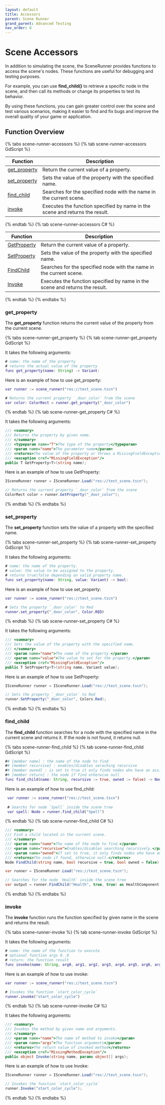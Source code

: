 ```yaml
---
layout: default
title: Accessors
parent: Scene Runner
grand_parent: Advanced Testing
nav_order: 8
---
```


# Scene Accessors

In addition to simulating the scene, the SceneRunner provides functions to access the scene's nodes.
These functions are useful for debugging and testing purposes.

For example, you can use **find_child()** to retrieve a specific node in the scene, and then call its methods or change its properties to test its behavior.

By using these functions, you can gain greater control over the scene and test various scenarios,
making it easier to find and fix bugs and improve the overall quality of your game or application.

## Function Overview

{% tabs scene-runner-accessors %}
{% tab scene-runner-accessors GdScript %}

|Function|Description|
|---|---|
|[get_property]({{site.baseurl}}/advanced_testing/sceneRunner/#get_property) | Return the current value of a property. |
|[set_property]({{site.baseurl}}/advanced_testing/sceneRunner/#set_property) | Sets the value of the property with the specified name. |
|[find_child]({{site.baseurl}}/advanced_testing/sceneRunner/#find_child) | Searches for the specified node with the name in the current scene. |
|[invoke]({{site.baseurl}}/advanced_testing/sceneRunner/#invoke) | Executes the function specified by name in the scene and returns the result. |

{% endtab %}
{% tab scene-runner-accessors C# %}

|Function|Description|
|---|---|
|[GetProperty]({{site.baseurl}}/advanced_testing/sceneRunner/#get_property) | Return the current value of a property. |
|[SetProperty]({{site.baseurl}}/advanced_testing/sceneRunner/#set_property) | Sets the value of the property with the specified name. |
|[FindChild]({{site.baseurl}}/advanced_testing/sceneRunner/#find_child) | Searches for the specified node with the name in the current scene. |
|[Invoke]({{site.baseurl}}/advanced_testing/sceneRunner/#invoke) | Executes the function specified by name in the scene and returns the result. |

{% endtab %}
{% endtabs %}

### get_property

The **get_property** function returns the current value of the property from the current scene.

{% tabs scene-runner-get_property %}
{% tab scene-runner-get_property GdScript %}

It takes the following arguments:

```gd
# name: the name of the property
# returns the actual value of the property
func get_property(name: String) -> Variant:
```

Here is an example of how to use get_property:

```gd
var runner := scene_runner("res://test_scene.tscn")

# Returns the current property `_door_color` from the scene
var color: ColorRect = runner.get_property("_door_color")
```

{% endtab %}
{% tab scene-runner-get_property C# %}

It takes the following arguments:

```cs
/// <summary>
/// Returns the property by given name.
/// </summary>
/// <typeparam name="T">The type of the property</typeparam>
/// <param name="name">The parameter name</param>
/// <returns>The value of the property or throws a MissingFieldException</returns>
/// <exception cref="MissingFieldException"/>
public T GetProperty<T>(string name);
```

Here is an example of how to use GetProperty:

```cs
ISceneRunner runner = ISceneRunner.Load("res://test_scene.tscn");

// Returns the current property `_door_color` from the scene
ColorRect color = runner.GetProperty("_door_color");
```

{% endtab %}
{% endtabs %}

### set_property

The **set_property** function sets the value of a property with the specified name.

{% tabs scene-runner-set_property %}
{% tab scene-runner-set_property GdScript %}

It takes the following arguments:

```gd
# name: the name of the property.
# value: the value to be assigned to the property.
# returns true|false depending on valid property name.
func set_property(name: String, value: Variant) -> bool:
```

Here is an example of how to use set_property:

```gd
var runner := scene_runner("res://test_scene.tscn")

# Sets the property `_door_color` to Red
runner.set_property("_door_color", Color.RED)
```

{% endtab %}
{% tab scene-runner-set_property C# %}

It takes the following arguments:

```cs
/// <summary>
/// Sets the value of the property with the specified name.
/// </summary>
/// <param name="name">The name of the property.</param>
/// <param name="value">The value to set for the property.</param>
/// <exception cref="MissingFieldException"/>
public T SetProperty<T>(string name, Variant value);
```

Here is an example of how to use SetProperty:

```cs
ISceneRunner runner = ISceneRunner.Load("res://test_scene.tscn");

// Sets the property `_door_color` to Red
runner.SetProperty("_door_color", Colors.Red);
```

{% endtab %}
{% endtabs %}

### find_child

The **find_child** function searches for a node with the specified name in the current scene and returns it. If the node is not found, it returns null.

{% tabs scene-runner-find_child %}
{% tab scene-runner-find_child GdScript %}

```gd
## [member name] : the name of the node to find
## [member recursive] : enables/disables seraching recursive
## [member owned] : is set to true it only finds nodes who have an assigned owner
## [member return] : the node if find otherwise null
func find_child(name: String, recursive := true, owned := false) -> Node:
```

Here is an example of how to use find_child:

```gd
 var runner := scene_runner("res://test_scene.tscn")
 
 # Searchs for node `Spell` inside the scene tree
 var spell: Node = runner.find_child("Spell")
```

{% endtab %}
{% tab scene-runner-find_child C# %}

```cs
/// <summary>
/// Find a child located in the current scene.
/// </summary>
/// <param name="name">The name of the node to find.</param>
/// <param name="recursive">Enables/disables searching recursively.</param>
/// <param name="owned">If set to true, it only finds nodes who have an assigned owner.</param>
/// <returns>The node if found, otherwise null.</returns>
Node FindChild(string name, bool recursive = true, bool owned = false) -> Node:
```

```cs
var runner = ISceneRunner.Load("res://test_scene.tscn");

// Searches for the node `Health` inside the scene tree
var output = runner.FindChild("Health", true, true) as HealthComponent;
```

{% endtab %}
{% endtabs %}

### invoke

The **invoke** function runs the function specified by given name in the scene and returns the result.

{% tabs scene-runner-invoke %}
{% tab scene-runner-invoke GdScript %}

It takes the following arguments:

```gd
# name: the name of the function to execute
# optional function args 0..9
# return: the function result
func invoke(name: String, arg0, arg1, arg2, arg3, arg4, arg5, arg6, arg7, arg8, arg9):
```

Here is an example of how to use invoke:

```gd
var runner := scene_runner("res://test_scene.tscn")

# Invokes the function `start_color_cycle`
runner.invoke("start_color_cycle")
```

{% endtab %}
{% tab scene-runner-invoke C# %}

It takes the following arguments:

```cs
/// <summary>
/// Invokes the method by given name and arguments.
/// </summary>
/// <param name="name">The name of method to invoke</param>
/// <param name="args">The function arguments</param>
/// <returns>The return value of invoked method</returns>
/// <exception cref="MissingMethodException"/>
public object Invoke(string name, params object[] args);
```

Here is an example of how to use Invoke:

```cs
ISceneRunner runner = ISceneRunner.Load("res://test_scene.tscn");

// Invokes the function `start_color_cycle`
runner.Invoke("start_color_cycle");
```

{% endtab %}
{% endtabs %}
